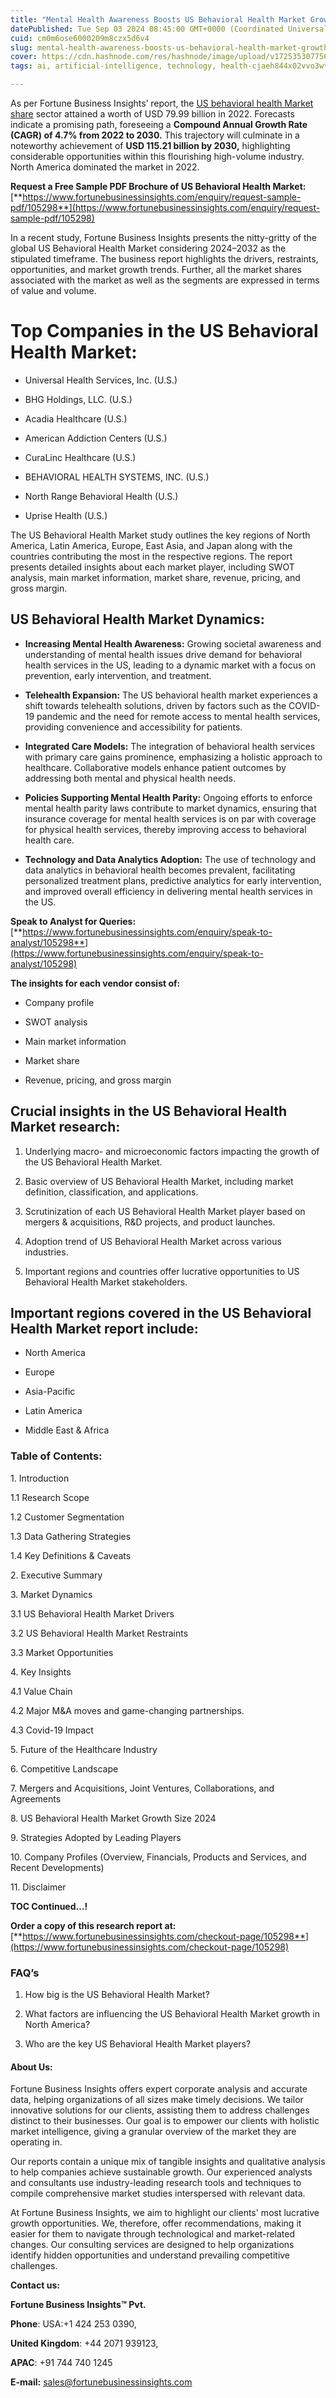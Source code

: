 ```yaml
---
title: "Mental Health Awareness Boosts US Behavioral Health Market Growth"
datePublished: Tue Sep 03 2024 08:45:00 GMT+0000 (Coordinated Universal Time)
cuid: cm0m6ose6000209m8czx5d6v4
slug: mental-health-awareness-boosts-us-behavioral-health-market-growth
cover: https://cdn.hashnode.com/res/hashnode/image/upload/v1725353077567/97895c08-8524-4b11-aaa9-b424c29d2bfa.png
tags: ai, artificial-intelligence, technology, health-cjaeh844x02vvo3wtj5r2s75q, healthcare

---
```


As per Fortune Business Insights’ report, the [US behavioral health Market share](https://www.fortunebusinessinsights.com/u-s-behavioral-health-market-105298) sector attained a worth of USD 79.99 billion in 2022. Forecasts indicate a promising path, foreseeing a **Compound Annual Growth Rate (CAGR) of 4.7% from 2022 to 2030.** This trajectory will culminate in a noteworthy achievement of **USD 115.21 billion by 2030,** highlighting considerable opportunities within this flourishing high-volume industry. North America dominated the market in 2022.

**Request a Free Sample PDF Brochure of US Behavioral Health Market:** [**https://www.fortunebusinessinsights.com/enquiry/request-sample-pdf/105298**](https://www.fortunebusinessinsights.com/enquiry/request-sample-pdf/105298)

In a recent study, Fortune Business Insights presents the nitty-gritty of the global US Behavioral Health Market considering 2024–2032 as the stipulated timeframe. The business report highlights the drivers, restraints, opportunities, and market growth trends. Further, all the market shares associated with the market as well as the segments are expressed in terms of value and volume.

# **Top Companies in the US Behavioral Health Market:**

* Universal Health Services, Inc. (U.S.)
    
* BHG Holdings, LLC. (U.S.)
    
* Acadia Healthcare (U.S.)
    
* American Addiction Centers (U.S.)
    
* CuraLinc Healthcare (U.S.)
    
* BEHAVIORAL HEALTH SYSTEMS, INC. (U.S.)
    
* North Range Behavioral Health (U.S.)
    
* Uprise Health (U.S.)
    

The US Behavioral Health Market study outlines the key regions of North America, Latin America, Europe, East Asia, and Japan along with the countries contributing the most in the respective regions. The report presents detailed insights about each market player, including SWOT analysis, main market information, market share, revenue, pricing, and gross margin.

## US Behavioral Health Market **Dynamics**:

* **Increasing Mental Health Awareness:** Growing societal awareness and understanding of mental health issues drive demand for behavioral health services in the US, leading to a dynamic market with a focus on prevention, early intervention, and treatment.
    
* **Telehealth Expansion:** The US behavioral health market experiences a shift towards telehealth solutions, driven by factors such as the COVID-19 pandemic and the need for remote access to mental health services, providing convenience and accessibility for patients.
    
* **Integrated Care Models:** The integration of behavioral health services with primary care gains prominence, emphasizing a holistic approach to healthcare. Collaborative models enhance patient outcomes by addressing both mental and physical health needs.
    
* **Policies Supporting Mental Health Parity:** Ongoing efforts to enforce mental health parity laws contribute to market dynamics, ensuring that insurance coverage for mental health services is on par with coverage for physical health services, thereby improving access to behavioral health care.
    
* **Technology and Data Analytics Adoption:** The use of technology and data analytics in behavioral health becomes prevalent, facilitating personalized treatment plans, predictive analytics for early intervention, and improved overall efficiency in delivering mental health services in the US.
    

**Speak to Analyst for Queries:** [**https://www.fortunebusinessinsights.com/enquiry/speak-to-analyst/105298**](https://www.fortunebusinessinsights.com/enquiry/speak-to-analyst/105298)

**The insights for each vendor consist of:**

* Company profile
    
* SWOT analysis
    
* Main market information
    
* Market share
    
* Revenue, pricing, and gross margin
    

## **Crucial insights in the US Behavioral Health Market research:**

1. Underlying macro- and microeconomic factors impacting the growth of the US Behavioral Health Market.
    
2. Basic overview of US Behavioral Health Market, including market definition, classification, and applications.
    
3. Scrutinization of each US Behavioral Health Market player based on mergers & acquisitions, R&D projects, and product launches.
    
4. Adoption trend of US Behavioral Health Market across various industries.
    
5. Important regions and countries offer lucrative opportunities to US Behavioral Health Market stakeholders.
    

## **Important regions covered in the US Behavioral Health Market report include:**

* North America
    
* Europe
    
* Asia-Pacific
    
* Latin America
    
* Middle East & Africa
    

### **Table of Contents:**

1\. Introduction

1.1 Research Scope

1.2 Customer Segmentation

1.3 Data Gathering Strategies

1.4 Key Definitions & Caveats

2\. Executive Summary

3\. Market Dynamics

3.1 US Behavioral Health Market Drivers

3.2 US Behavioral Health Market Restraints

3.3 Market Opportunities

4\. Key Insights

4.1 Value Chain

4.2 Major M&A moves and game-changing partnerships.

4.3 Covid-19 Impact

5\. Future of the Healthcare Industry

6\. Competitive Landscape

7\. Mergers and Acquisitions, Joint Ventures, Collaborations, and Agreements

8\. US Behavioral Health Market Growth Size 2024

9\. Strategies Adopted by Leading Players

10\. Company Profiles (Overview, Financials, Products and Services, and Recent Developments)

11\. Disclaimer

**TOC Continued…!**

**Order a copy of this research report at:** [**https://www.fortunebusinessinsights.com/checkout-page/105298**](https://www.fortunebusinessinsights.com/checkout-page/105298)

### **FAQ’s**

1. How big is the US Behavioral Health Market?
    
2. What factors are influencing the US Behavioral Health Market growth in North America?
    
3. Who are the key US Behavioral Health Market players?
    

#### **About Us:**

Fortune Business Insights offers expert corporate analysis and accurate data, helping organizations of all sizes make timely decisions. We tailor innovative solutions for our clients, assisting them to address challenges distinct to their businesses. Our goal is to empower our clients with holistic market intelligence, giving a granular overview of the market they are operating in.

Our reports contain a unique mix of tangible insights and qualitative analysis to help companies achieve sustainable growth. Our experienced analysts and consultants use industry-leading research tools and techniques to compile comprehensive market studies interspersed with relevant data.

At Fortune Business Insights, we aim to highlight our clients' most lucrative growth opportunities. We, therefore, offer recommendations, making it easier for them to navigate through technological and market-related changes. Our consulting services are designed to help organizations identify hidden opportunities and understand prevailing competitive challenges.

**Contact us:**

**Fortune Business Insights™ Pvt.**

**Phone**: USA:+1 424 253 0390,

**United Kingdom**: +44 2071 939123,

**APAC**: +91 744 740 1245

**E-mail:** [sales@fortunebusinessinsights.com](mailto:sales@fortunebusinessinsights.com)